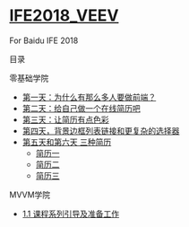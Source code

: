 # [IFE2018_VEEV](https://veev520.github.io/IFE2018_VEEV/)
For Baidu IFE 2018

目录

零基础学院
+ [第一天：为什么有那么多人要做前端？](zero/day_01/Note01.md)
+ [第二天：给自己做一个在线简历吧](zero/day_02/index.html)
+ [第三天：让简历有点色彩](zero/day_03/index.html)
+ [第四天，背景边框列表链接和更复杂的选择器](zero/day_04/index.html)
+ [第五天和第六天 三种简历](zero/day_05_06/index.md)
    + [简历一](zero/day_05_06/01/index.html)
    + [简历二](zero/day_05_06/02/index.html)
    + [简历三](zero/day_05_06/03/index.html)

MVVM学院
+ [1.1 课程系列引导及准备工作](san/1_1/QuickStart.html)